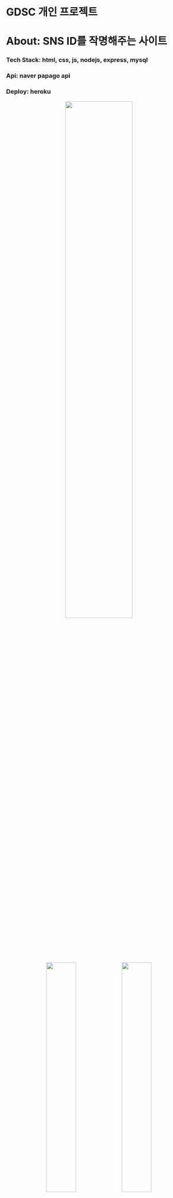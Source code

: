 # GDSC 개인 프로젝트
# About: SNS ID를 작명해주는 사이트
### Tech Stack: html, css, js, nodejs, express, mysql
### Api: naver papago api
### Deploy: heroku

<p align="center">

<img width="60%" border-radius= "20px" src="https://user-images.githubusercontent.com/80975932/160277429-ce6f9f24-ead5-449b-88b4-e78eb3db41bb.PNG"/>
<img width="40%" src="https://user-images.githubusercontent.com/80975932/160277488-108ad5c1-429a-438b-a1ae-c606fa90ae4d.PNG"/>
<img width="40%" src="https://user-images.githubusercontent.com/80975932/160277495-20a2d67a-202f-490f-94d6-7a871042835a.PNG"/>
<img width="40%" src="https://user-images.githubusercontent.com/80975932/160277498-c6ea8a32-9efa-420e-9af5-7f4e1123c29a.PNG"/>
<img width="40%" src="https://user-images.githubusercontent.com/80975932/160277502-b5ebe1d9-eb73-4ccd-96a9-f4a9996221fa.PNG"/>
<img width="40%" src="https://user-images.githubusercontent.com/80975932/160277570-2a91133f-810a-4124-835a-eafc98be1536.PNG"/>
</

